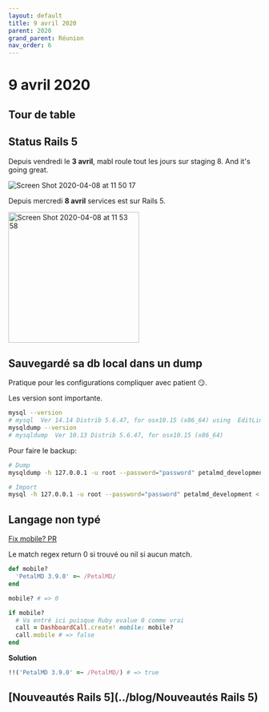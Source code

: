 ```yaml
---
layout: default
title: 9 avril 2020
parent: 2020
grand_parent: Réunion
nav_order: 6
---
```


# 9 avril 2020

## Tour de table

## Status Rails 5

Depuis vendredi le **3 avril**, mabl roule tout les jours sur staging 8. And it's going great.

![Screen Shot 2020-04-08 at 11 50 17](https://user-images.githubusercontent.com/7858787/78805501-7a751880-798f-11ea-8977-9467dbc1752e.png)

Depuis mercredi **8 avril** services est sur Rails 5.

<img width="261" alt="Screen Shot 2020-04-08 at 11 53 58" src="https://user-images.githubusercontent.com/7858787/78811663-30dcfb80-7998-11ea-9865-f785c7fac7de.png">

## Sauvegardé sa db local dans un dump

Pratique pour les configurations compliquer avec patient 😏.

Les version sont importante.
```bash
mysql --version
# mysql  Ver 14.14 Distrib 5.6.47, for osx10.15 (x86_64) using  EditLine wrapper
mysqldump --version
# mysqldump  Ver 10.13 Distrib 5.6.47, for osx10.15 (x86_64)
```

Pour faire le backup:
```bash
# Dump
mysqldump -h 127.0.0.1 -u root --password="password" petalmd_development > database.sql

# Import
mysql -h 127.0.0.1 -u root --password="password" petalmd_development < database.sql
```

## Langage non typé

[Fix mobile? PR](https://github.com/petalmd/petalmd.rails/pull/5392)

Le match regex return 0 si trouvé ou nil si aucun match.

```ruby
def mobile?
  'PetalMD 3.9.0' =~ /PetalMD/
end

mobile? # => 0

if mobile?
  # Va entré ici puisque Ruby evalue 0 comme vrai
  call = DashboardCall.create! mobile: mobile?
  call.mobile # => false
end
```

**Solution**

```ruby
!!('PetalMD 3.9.0' =~ /PetalMD/) # => true
```

## [Nouveautés Rails 5](../blog/Nouveautés Rails 5)

